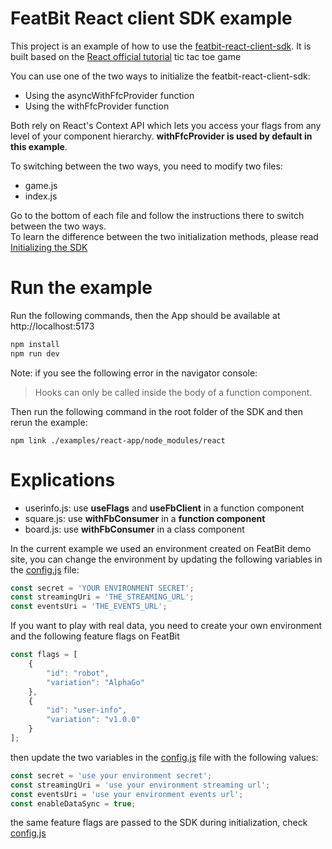 # FeatBit React client SDK example

This project is an example of how to use the [featbit-react-client-sdk](https://github.com/featbit/featbit-react-client-sdk).
It is built based on the [React official tutorial](https://reactjs.org/tutorial/tutorial.html) tic tac toe game

You can use one of the two ways to initialize the featbit-react-client-sdk:

- Using the asyncWithFfcProvider function
- Using the withFfcProvider function

Both rely on React's Context API which lets you access your flags from any level of your component hierarchy. **withFfcProvider is used by default in this example**.

To switching between the two ways, you need to modify two files:

- game.js
- index.js

Go to the bottom of each file and follow the instructions there to switch between the two ways.  
To learn the difference between the two initialization methods, please read [Initializing the SDK](https://github.com/featbit/featbit-react-client-sdk#initializing-the-sdk)

# Run the example
Run the following commands, then the App should be available at http://localhost:5173

```bash
npm install
npm run dev
```

Note: if you see the following error in the navigator console:
> Hooks can only be called inside the body of a function component.

Then run the following command in the root folder of the SDK and then rerun the example:
```
npm link ./examples/react-app/node_modules/react
```

# Explications

- userinfo.js: use **useFlags** and **useFbClient** in a function component
- square.js: use **withFbConsumer** in a **function component**
- board.js: use **withFbConsumer** in a class component

In the current example we used an environment created on FeatBit demo site, you can change the environment by updating the following variables in the [config.js](./src/config.js) file:

```javascript
const secret = 'YOUR ENVIRONMENT SECRET';
const streamingUri = 'THE_STREAMING_URL';
const eventsUri = 'THE_EVENTS_URL';
````

If you want to play with real data, you need to create your own environment and the following feature flags on FeatBit

```javascript
const flags = [
    {
        "id": "robot",
        "variation": "AlphaGo"
    },
    {
        "id": "user-info",
        "variation": "v1.0.0"
    }
];
```
then update the two variables in the [config.js](./src/board.js) file with the following values:

```javascript
const secret = 'use your environment secret';
const streamingUri = 'use your environment streaming url';
const eventsUri = 'use your environment events url';
const enableDataSync = true;
```

the same feature flags are passed to the SDK during initialization, check [config.js](./src/board.js)